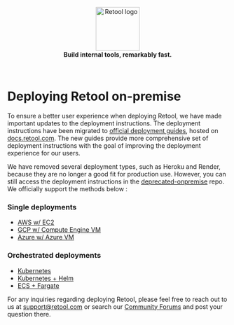 <p align="center">
    <a href="https://retool.com/"><img src="https://raw.githubusercontent.com/tryretool/brand-assets/master/Logos/logo-full-black.png" alt="Retool logo" height="100"></a> <br>
    <b>Build internal tools, remarkably fast.</b>
</p> <br>

# Deploying Retool on-premise

To ensure a better user experience when deploying Retool, we have made important updates to the deployment instructions. The deployment instructions have been migrated to [official deployment guides](https://docs.retool.com/docs/self-hosted), hosted on [docs.retool.com](https://docs.retool.com/docs/self-hosted). The new guides provide more comprehensive set of deployment instructions with the goal of improving the deployment experience for our users.

We have removed several deployment types, such as Heroku and Render, because they are no longer a good fit for production use. However, you can still access the deployment instructions in the [deprecated-onpremise](https://github.com/tryretool/deprecated-onpremise) repo. We officially support the methods below :

### Single deployments
  - [AWS w/ EC2](https://docs.retool.com/docs/deploy-with-aws-ec2)
  - [GCP w/ Compute Engine VM](https://docs.retool.com/docs/deploy-with-gcp)
  - [Azure w/ Azure VM](https://docs.retool.com/docs/deploy-with-azure-vm)
### Orchestrated deployments
  - [Kubernetes](https://docs.retool.com/docs/deploy-with-kubernetes)
  - [Kubernetes + Helm](https://docs.retool.com/docs/deploy-with-helm)
  - [ECS + Fargate](https://docs.retool.com/docs/deploy-with-ecs-fargate)


For any inquiries regarding deploying Retool, please feel free to reach out to us at support@retool.com or search our [Community Forums](https://community.retool.com/) and post your question there.
